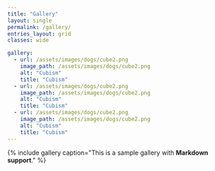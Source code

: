 ```yaml
---
title: "Gallery"
layout: single
permalink: /gallery/
entries_layout: grid
classes: wide

gallery:
  - url: /assets/images/dogs/cube2.png
    image_path: /assets/images/dogs/cube2.png
    alt: "Cubism"
    title: "Cubism"
  - url: /assets/images/dogs/cube2.png
    image_path: /assets/images/dogs/cube2.png
    alt: "Cubism"
    title: "Cubism"
  - url: /assets/images/dogs/cube2.png
    image_path: /assets/images/dogs/cube2.png
    alt: "Cubism"
    title: "Cubism"
---
```


{% include gallery caption="This is a sample gallery with **Markdown support**." %}
